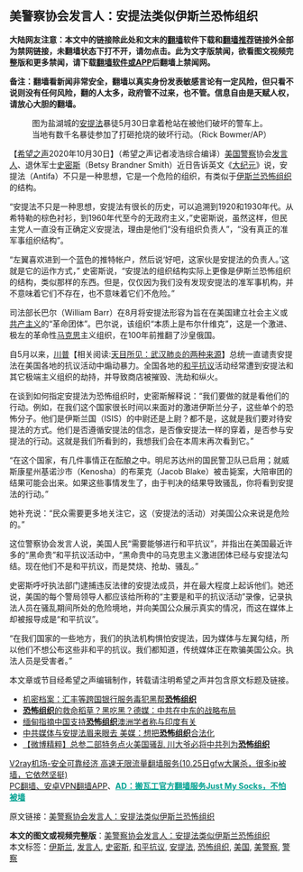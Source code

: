  <h2>美警察协会发言人：安提法类似伊斯兰恐怖组织</h2> <p class="notice"><b>大陆网友注意：本文中的链接除此处和文末的<a href="https://github.com/bannedbook/fanqiang" >翻墙</a>软件下载和<a href="https://github.com/killgcd/justmysocks/blob/master/README.md">翻墙推荐</a>链接外全部为禁网链接，未翻墙状态下打不开，请勿点击。此为文字版禁闻，欲看图文视频完整版和更多禁闻，请下载<a href="https://github.com/bannedbook/fanqiang">翻墙软件或APP</a>后翻墙上禁闻网。</p><p>备注：翻墙看新闻非常安全，翻墙以真实身份发表敏感言论有一定风险，但只看不说则没有任何风险，翻的人太多，政府管不过来，也不管。信息自由是天赋人权，请放心大胆的翻墙。</b></p>  <div class="entry"> <figure><figcaption>图为盐湖城的<a href="https://www.bannedbook.org/bnews/tag/%e5%ae%89%e6%8f%90%e6%b3%95/" class="st_tag internal_tag" rel="tag" title="标签 安提法 下的日志">安提法</a>暴徒5月30日拿着枪站在被他们破坏的警车上。当地有数千名暴徒参加了打砸抢烧的破坏行动。（Rick Bowmer/AP）</figcaption></figure> <p>【<span class='wp_keywordlink_affiliate'><a href="https://www.soundofhope.org" title="希望之声" target="_blank">希望之声</a></span>2020年10月30日】（希望之声记者凌浩综合编译）<a href="https://www.bannedbook.org/bnews/tag/%e7%be%8e%e5%9b%bd/" class="st_tag internal_tag" rel="tag" title="标签 美国 下的日志">美国</a><a href="https://www.bannedbook.org/bnews/tag/%e8%ad%a6%e5%af%9f/" class="st_tag internal_tag" rel="tag" title="标签 警察 下的日志">警察</a>协会<a href="https://www.bannedbook.org/bnews/tag/%E5%8F%91%E8%A8%80%E4%BA%BA/" class="st_tag internal_tag" rel="tag" title="标签 发言人 下的日志">发言人</a>、退休军士<a href="https://www.bannedbook.org/bnews/tag/%E5%8F%B2%E5%AF%86%E6%96%AF/" class="st_tag internal_tag" rel="tag" title="标签 史密斯 下的日志">史密斯</a>（Betsy Brandner Smith）近日告诉英文《<span class='wp_keywordlink_affiliate'><a href="http://www.epochtimes.com/" title="大纪元" target="_blank">大纪元</a></span>》说，安提法（Antifa）不只是一种思想，它是一个危险的组织，有类似于<a href="https://www.bannedbook.org/bnews/tag/%e4%bc%8a%e6%96%af%e5%85%b0/" class="st_tag internal_tag" rel="tag" title="标签 伊斯兰 下的日志">伊斯兰</a><a href="https://www.bannedbook.org/bnews/tag/%e6%81%90%e6%80%96%e7%bb%84%e7%bb%87/" class="st_tag internal_tag" rel="tag" title="标签 恐怖组织 下的日志">恐怖组织</a>的结构。</p> <p>“安提法不只是一种思想，安提法有很长的历史，可以追溯到1920和1930年代。从希特勒的棕色衬衫，到1960年代至今的无政府主义，”史密斯说，虽然这样，但民主党人一直没有正确定义安提法，理由是他们“没有组织负责人”，“没有真正的准军事组织结构”。</p> <p>“左翼喜欢进到一个蓝色的推特帐户，然后说‘好吧，这家伙是安提法的负责人。’这就是它的运作方式，” 史密斯说，“安提法的组织结构实际上更像是伊斯兰恐怖组织的结构，类似那样的东西。但是，仅仅因为我们没有发现安提法的准军事机构，并不意味着它们不存在，也不意味着它们不危险。”</p>  <p>司法部长巴尔（William Barr）在8月将安提法形容为旨在在美国建立社会主义或<span class='wp_keywordlink'><a href="https://www.bannedbook.org/forum2/topic6177.html" title="《共产主义的终极目的》" target="_blank">共产主义</a></span>的“革命团体”。巴尔说，该组织“本质上是布尔什维克”，这是一个激进、极左的革命性<span class='wp_keywordlink'><a href="https://www.bannedbook.org/forum2/topic105.html" title="《马克思的成魔之路》" target="_blank">马克思</a></span>主义组织，在100年前推翻了沙皇俄国。</p> <p>自5月以来，<span class='wp_keywordlink'><a href="https://www.bannedbook.org/bnews/comments/20200816/1381118.html" title="天目所见：川普将再赢总统大选 共和党掌参众两院" target="_blank">川普</a></span>【相关阅读:<a href='https://www.bannedbook.org/bnews/comments/20200816/1381123.html' target='_blank'>天目所见：武汉肺炎的两种来源</a>】总统一直谴责安提法在美国各地的抗议活动中煽动暴力。全国各地的<a href="https://www.bannedbook.org/bnews/tag/%E5%92%8C%E5%B9%B3%E6%8A%97%E8%AE%AE/" class="st_tag internal_tag" rel="tag" title="标签 和平抗议 下的日志">和平抗议</a>活动经常遭到安提法和其它极端主义组织的劫持，并导致商店被摧毁、洗劫和纵火。</p> <p>在谈到如何指定安提法为恐怖组织时，史密斯解释说：“我们要做的就是看他们的行动。例如，在我们这个国家很长时间以来面对的激进伊斯兰分子，这些单个的恐怖分子。他们是伊斯兰国（ISIS）的中尉还是上尉？都不是，这就是我们要对待安提法的方式。他们是否遵循安提法的信念，是否像安提法一样的穿着，是否参与安提法的行动。这就是我们所看到的，我想我们会在本周末再次看到它。”</p>  <p>“在这个国家，有几件事情正在酝酿之中。明尼苏达州的国民警卫队已启用；就威斯康星州基诺沙市（Kenosha）的布莱克（Jacob Blake）被击毙案，大陪审团的结果可能会出来。如果这些事情发生了，由于判决的结果导致骚乱，你将看到安提法的行动。”</p> <p>她补充说：“民众需要更多地关注它，这（安提法的活动）对美国公众来说是危险的。”</p> <p>这位警察协会发言人说，美国人民“需要能够进行和平抗议”，并指出在美国最近许多的“黑命贵”和平抗议活动中，“黑命贵中的马克思主义激进团体已经与安提法勾结。现在他们不是和平抗议，而是焚烧、抢劫、骚乱。”</p>  <p>史密斯呼吁执法部门逮捕违反法律的安提法成员，并在最大程度上起诉他们。她还说，美国的每个警局领导人都应该给所称的“主要是和平的抗议活动”录像，记录执法人员在骚乱期间所处的危险境地，并向美国公众展示真实的情况，而这在媒体上却被报导成是“和平抗议”。</p> <p>“在我们国家的一些地方，我们的执法机构惧怕安提法，因为媒体与左翼勾结，所以他们不想公布这些非和平的抗议。我们都知道，传统媒体正在欺骗美国公众。执法人员是受害者。”</p> <p>本文章或节目经希望之声编辑制作，转载请注明希望之声并包含原文标题及链接。</p>  <ul class='op-related-articles' title='相关阅读'> <li><a href='https://www.bannedbook.org/bnews/headline/20200921/1400461.html' target='_blank'>机密档案：汇丰等跨国银行服务毒犯黑帮<b>恐怖组织</b></a></li> <li><a href='https://www.bannedbook.org/bnews/cbnews/20200802/1373440.html' target='_blank'><b>恐怖组织</b>的救命稻草？黑吃黑？德媒：中共在中东的战略布局</a></li> <li><a href='https://www.bannedbook.org/bnews/baitai/20200703/1355166.html' target='_blank'>缅甸指摘中国支持<b>恐怖组织</b>澳洲学者称与印度有关</a></li> <li><a href='https://www.bannedbook.org/bnews/comments/20200611/1342993.html' target='_blank'>中共媒体与安提法眉来眼去 美媒：想把<b>恐怖组织</b>合法化</a></li> <li><a href='https://www.bannedbook.org/bnews/comments/20200603/1338887.html' target='_blank'>【微博精粹】总参二部特务点火美国骚乱 川大爷必将中共列为<b>恐怖组织</b> </a></li> </ul> <p class="texttj"> <a href="https://www.bannedbook.org/forum23/topic22702.html" target="_blank">V2ray机场-安全可靠经济 高速无限流量翻墙服务(10.25日gfw大屠杀，很多ip被墙，它依然坚挺)</a><br/> <a href="https://github.com/bannedbook/fanqiang/wiki/%E7%A6%81%E9%97%BB%E7%BD%91%E5%AE%89%E5%8D%93%E7%BF%BB%E5%A2%99%E6%96%B0%E9%97%BBAPP" target="_blank">PC翻墙、安卓VPN翻墙APP</a>、<span onclick="window.open('https://github.com/killgcd/justmysocks/blob/master/README.md')" style="font-weight:bold;color:#00A191;cursor:pointer;text-decoration:underline;outline:none">AD：搬瓦工官方翻墙服务Just My Socks，不怕被墙</span></p><p>原文链接：<a class="src_link"  href="https://www.soundofhope.org/post/437719" target="_blank">美警察协会发言人：安提法类似伊斯兰恐怖组织</a></p><a name='sharetosocial'></a>       <div><b>本文的图文或视频完整版</b>：<a href='https://www.bannedbook.org/bnews/comments/20201031/1423108.html'>美警察协会发言人：安提法类似伊斯兰恐怖组织</a></div>  </div><!--END ENTRY--> <div class="postfooter"> <div>本文标签：<a href="https://www.bannedbook.org/bnews/tag/%e4%bc%8a%e6%96%af%e5%85%b0/" rel="tag">伊斯兰</a>, <a href="https://www.bannedbook.org/bnews/tag/%E5%8F%91%E8%A8%80%E4%BA%BA/" rel="tag">发言人</a>, <a href="https://www.bannedbook.org/bnews/tag/%E5%8F%B2%E5%AF%86%E6%96%AF/" rel="tag">史密斯</a>, <a href="https://www.bannedbook.org/bnews/tag/%E5%92%8C%E5%B9%B3%E6%8A%97%E8%AE%AE/" rel="tag">和平抗议</a>, <a href="https://www.bannedbook.org/bnews/tag/%e5%ae%89%e6%8f%90%e6%b3%95/" rel="tag">安提法</a>, <a href="https://www.bannedbook.org/bnews/tag/%e6%81%90%e6%80%96%e7%bb%84%e7%bb%87/" rel="tag">恐怖组织</a>, <a href="https://www.bannedbook.org/bnews/tag/%e7%be%8e%e5%9b%bd/" rel="tag">美国</a>, <a href="https://www.bannedbook.org/bnews/tag/%E7%BE%8E%E8%AD%A6%E5%AF%9F/" rel="tag">美警察</a>, <a href="https://www.bannedbook.org/bnews/tag/%e8%ad%a6%e5%af%9f/" rel="tag">警察</a></div>  </div><!--END POSTFOOTER--> 
